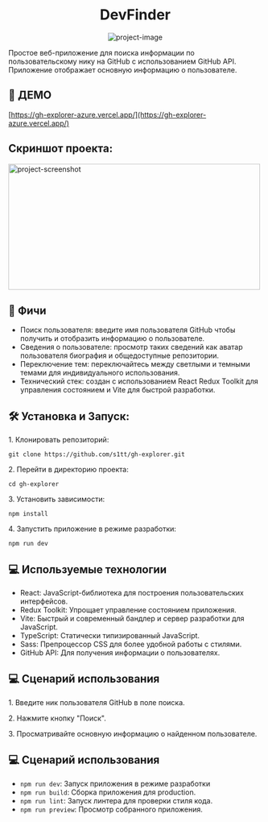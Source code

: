 <h1 align="center" id="title">DevFinder</h1>

<p align="center"><img src="https://socialify.git.ci/s1tt/gh-explorer/image?language=1&amp;name=1&amp;owner=1&amp;theme=Light" alt="project-image"></p>

<p id="description">Простое веб-приложение для поиска информации по пользовательскому нику на GitHub с использованием GitHub API. Приложение отображает основную информацию о пользователе.</p>

<h2>🚀 ДЕМО</h2>

[https://gh-explorer-azure.vercel.app/](https://gh-explorer-azure.vercel.app/)

<h2>Скриншот проекта:</h2>

<img src="https://github.com/s1tt/gh-explorer/assets/40265221/c6606f6a-4e7c-40e7-bf1b-1f0f5b536600" alt="project-screenshot" width="500" height="250/">

  
  
<h2>🧐 Фичи</h2>

*   Поиск пользователя: введите имя пользователя GitHub чтобы получить и отобразить информацию о пользователе.
*   Сведения о пользователе: просмотр таких сведений как аватар пользователя биография и общедоступные репозитории.
*   Переключение тем: переключайтесь между светлыми и темными темами для индивидуального использования.
*   Технический стек: создан с использованием React Redux Toolkit для управления состоянием и Vite для быстрой разработки.

<h2>🛠️ Установка и Запуск:</h2>

<p>1. Клонировать репозиторий:</p>

```
git clone https://github.com/s1tt/gh-explorer.git
```

<p>2. Перейти в директорию проекта:</p>

```
cd gh-explorer
```

<p>3. Установить зависимости:</p>

```
npm install
```

<p>4. Запустить приложение в режиме разработки:</p>

```
npm run dev
```

  
  
<h2>💻 Используемые технологии</h2>

*   React: JavaScript-библиотека для построения пользовательских интерфейсов.
*   Redux Toolkit: Упрощает управление состоянием приложения.
*   Vite: Быстрый и современный бандлер и сервер разработки для JavaScript.
*   TypeScript: Статически типизированный JavaScript.
*   Sass: Препроцессор CSS для более удобной работы с стилями.
*   GitHub API: Для получения информации о пользователях.

<h2>💻 Сценарий использования</h2>

<p>1. Введите ник пользователя GitHub в поле поиска.</p>
<p>2. Нажмите кнопку "Поиск".</p>
<p>3. Просматривайте основную информацию о найденном пользователе.</p>

<h2>💻 Сценарий использования</h2>

*   `npm run dev`: Запуск приложения в режиме разработки
*   `npm run build`: Сборка приложения для production.
*   `npm run lint`: Запуск линтера для проверки стиля кода.
*   `npm run preview`: Просмотр собранного приложения.
